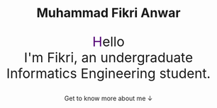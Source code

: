 <center> 
<h1 align="center">Muhammad Fikri Anwar</h1>

<p align="center" style="font-size:30px;">
  <span style="color:#500073;">H</span>ello <br>
  I'm Fikri, an undergraduate Informatics Engineering student.
</p>

<p align="center">
  Get to know more about me ↓
</p>

